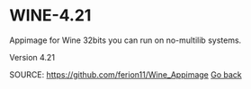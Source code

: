 # WINE-4.21

 Appimage for Wine 32bits you can run on no-multilib systems.

 Version 4.21


 SOURCE: https://github.com/ferion11/Wine_Appimage
 [Go back](https://portable-linux-apps.github.io/apps.html)
